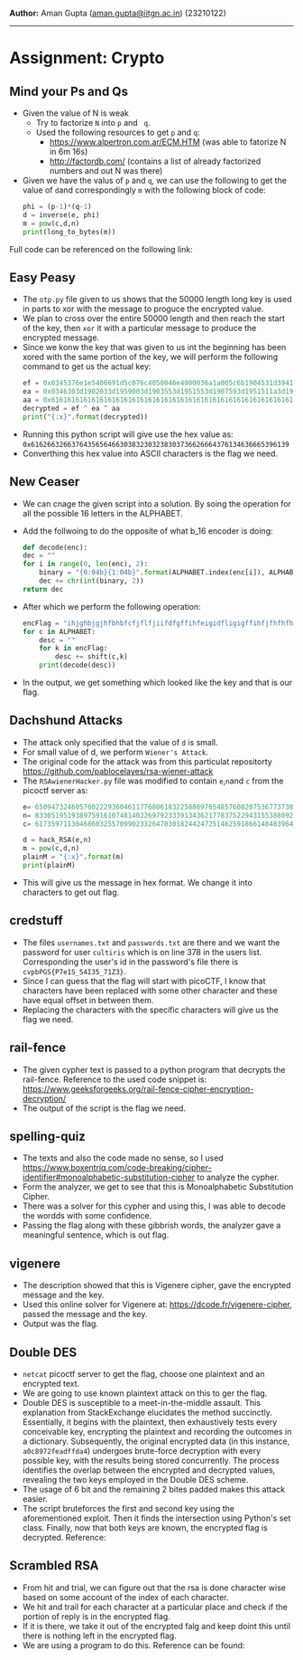 **Author:** Aman Gupta (aman.gupta@iitgn.ac.in) (23210122)
*****************************************************************
# Assignment: Crypto

## Mind your Ps and Qs
- Given the value of N is weak
    - Try to factorize `N` into `p` and ` q`.
    - Used the following resources to get `p` and `q`:
        - https://www.alpertron.com.ar/ECM.HTM (was able to fatorize N in 6m 16s)
        - http://factordb.com/ (contains a list of already factorized numbers and out N was there)
- Given we have the valus of `p` and `q`, we can use the following to get the value of `d`and correspondingly `m` with the following block of code:
    ```python
    phi = (p-1)*(q-1)
    d = inverse(e, phi)
    m = pow(c,d,n)
    print(long_to_bytes(m))
     ```
Full code can be referenced on the following link: 

## Easy Peasy
- The `otp.py` file given to us shows that the 50000 length long key is used in parts to xor with the message to proguce the encrypted value.
- We plan to cross over the entire 50000 length and then reach the start of the key, then `xor` it with a particular message to produce the encrypted message.
- Since we konw the key that was given to us int the beginning has been xored with the same portion of the key, we will perform the following command to get us the actual key:
    ```python
    ef = 0x0345376e1e5406691d5c076c4050046e4000036a1a005c6b1904531d3941055d
    ea = 0x0346303d1902033d1959003d1903553d1951553d1907593d1951511a3d190505
    aa = 0x6161616161616161616161616161616161616161616161616161616161616161
    decrypted = ef ^ ea ^ aa
    print("{:x}".format(decrypted))
    ```
- Running this python script will give use the hex value as: `0x6162663266376435656466303832303238303736626664376134636665396139`
- Converthing this hex value into ASCII characters is the flag we need.

## New Ceaser
- We can cnage the given script into a solution. By soing the operation for all the possible 16 letters in the ALPHABET.
- Add the follwoing to do the opposite of what b_16 encoder is doing:
    ```python
    def decode(enc):
    dec = ""
    for i in range(0, len(enc), 2):
        binary = "{0:04b}{1:04b}".format(ALPHABET.index(enc[i]), ALPHABET.index(enc[i+1]))
        dec += chr(int(binary, 2))
    return dec
    ```
    
- After which we perform the following operation:
    ```python
    encFlag = "ihjghbjgjhfbhbfcfjflfjiifdfgffihfeigidfligigffihfjfhfhfhigfjfffjfeihihfdieiei"
    for c in ALPHABET:
	    desc = ""
	    for k in encFlag:
		    desc += shift(c,k)
	    print(decode(desc))
    ```
    
- In the output, we get something which looked like the key and that is our flag.

## Dachshund Attacks
- The attack only specified that the value of `d` is small.
- For small value of d, we perform `Wiener's Attack`.
- The original code for the attack was from this particulat repositorty https://github.com/pablocelayes/rsa-wiener-attack
- The `RSAwienerHacker.py` file was modified to contain `e`,`n`and `c` from the picoctf server as:
    ```python
    e= 65094732460576022293604611776806183225886976548576082075367737380579670217785287220856158758112315941996848460533502689179992929129419906724211509587806727714957247040633659416618643657505163866330539583946515822499783291503204621478299290904790131574085914664321130049207097299164500038141761618415726767199
    n= 83305195193897591610748140226979233391343621778375229431553880921446904222301031285487735514070217404068627567238953048247205485211578100374912885188228493889477538026786514289012529571988669762295294942876110854055949007177386023623765196857358433670605363057903777905993109373662092141796041728011617429201
    c= 61735971130468603255709902332647030182442472514625918661484839647168363448967986068177512889703042239964240927499776116803235319666806098005480238702074828313492060450640500932503149850270563159756019584356603170680944774948398797357658896007651732092778148464053397186996745735983649555582520845136129222387
    
    d = hack_RSA(e,n)
    m = pow(c,d,n)
    plainM = "{:x}".format(m)
    print(plainM)
    ```
- This will give us the message in hex format. We change it into characters to get out flag.

## credstuff
- The files `usernames.txt` and `passwords.txt` are there and we want the password for user `cultiris` which is on line 378 in the users list. Corresponding the user's id in the password's file there is `cvpbPGS{P7e1S_54I35_71Z3}`.
- Since I can guess that the flag will start with picoCTF, I know that characters have been replaced with some other character and these have equal offset in between them.
- Replacing the characters with the specific characters will give us the flag we need.

## rail-fence
- The given cypher text is passed to a python program that decrypts the rail-fence. Reference to the used code snippet is: https://www.geeksforgeeks.org/rail-fence-cipher-encryption-decryption/
- The output of the script is the flag we need.

## spelling-quiz
- The texts and also the code made no sense, so I used https://www.boxentriq.com/code-breaking/cipher-identifier#monoalphabetic-substitution-cipher to analyze the cypher. 
- Form the analyzer, we get to see that this is Monoalphabetic Substitution Cipher.
- There was a solver for this cypher and using this, I was able to decode the wordds with some confidence.
- Passing the flag along with these gibbrish words, the analyzer gave a meaningful sentence, which is out flag.

## vigenere
- The description showed that this is Vigenere cipher, gave the encrypted message and the key.
- Used this online solver for Vigenere at: https://dcode.fr/vigenere-cipher, passed the message and the key.
- Output was the flag.


## Double DES
- `netcat` picoctf server to get the flag, choose one plaintext and an encrypted text.
- We are going to use known plaintext attack on this to ger the flag.
- Double DES is susceptible to a meet-in-the-middle assault. This explanation from StackExchange elucidates the method succinctly. Essentially, it begins with the plaintext, then exhaustively tests every conceivable key, encrypting the plaintext and recording the outcomes in a dictionary. Subsequently, the original encrypted data (in this instance, `a0c8972feadffda4`) undergoes brute-force decryption with every possible key, with the results being stored concurrently. The process identifies the overlap between the encrypted and decrypted values, revealing the two keys employed in the Double DES scheme.
- The usage of 6 bit and the remaining 2 bites padded makes this attack easier.
- The script bruteforces the first and second key using the aforementioned exploit. Then it finds the intersection using Python's set class. Finally, now that both keys are known, the encrypted flag is decrypted. Reference: 

## Scrambled RSA
- From hit and trial, we can figure out that the rsa is done character wise based on some account of the index of each character.
- We hit and trail for each character at a particular place and check if the portion of reply is in the encrypted flag.
- If it is there, we take it out of the encrypted falg and keep doint this until there is nothing left in the encrypted flag.
- We are using a program to do this. Reference can be found: 
